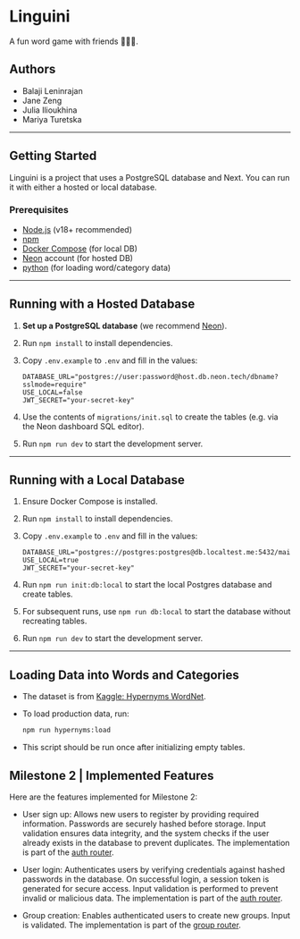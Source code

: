 # Linguini

A fun word game with friends 🧑‍🤝‍🧑.

## Authors

- Balaji Leninrajan
- Jane Zeng
- Julia Ilioukhina
- Mariya Turetska

---

## Getting Started

Linguini is a project that uses a PostgreSQL database and Next. You can run it with either a hosted or local database.

### Prerequisites

- [Node.js](https://nodejs.org/) (v18+ recommended)
- [npm](https://www.npmjs.com/)
- [Docker Compose](https://docs.docker.com/compose/) (for local DB)
- [Neon](https://neon.com/) account (for hosted DB)
- [python](https://www.python.org/) (for loading word/category data)

---

## Running with a Hosted Database

1. **Set up a PostgreSQL database** (we recommend [Neon](https://neon.com/)).
2. Run `npm install` to install dependencies.
3. Copy `.env.example` to `.env` and fill in the values:

   ```env
   DATABASE_URL="postgres://user:password@host.db.neon.tech/dbname?sslmode=require"
   USE_LOCAL=false
   JWT_SECRET="your-secret-key"
   ```

4. Use the contents of `migrations/init.sql` to create the tables (e.g. via the Neon dashboard SQL editor).
5. Run `npm run dev` to start the development server.

---

## Running with a Local Database

1. Ensure Docker Compose is installed.
2. Run `npm install` to install dependencies.
3. Copy `.env.example` to `.env` and fill in the values:

   ```env
   DATABASE_URL="postgres://postgres:postgres@db.localtest.me:5432/main"
   USE_LOCAL=true
   JWT_SECRET="your-secret-key"
   ```

4. Run `npm run init:db:local` to start the local Postgres database and create tables.
5. For subsequent runs, use `npm run db:local` to start the database without recreating tables.
6. Run `npm run dev` to start the development server.

---

## Loading Data into Words and Categories

- The dataset is from [Kaggle: Hypernyms WordNet](https://www.kaggle.com/datasets/duketemon/hypernyms-wordnet).
- To load production data, run:

  ```sh
  npm run hypernyms:load
  ```

- This script should be run once after initializing empty tables.

## Milestone 2 | Implemented Features

Here are the features implemented for Milestone 2:

- User sign up: Allows new users to register by providing required information. Passwords are securely hashed before storage. Input validation ensures data integrity, and the system checks if the user already exists in the database to prevent duplicates. The implementation is part of the [auth router](src/server/api/routers/auth.ts#L25-L88).

- User login: Authenticates users by verifying credentials against hashed passwords in the database. On successful login, a session token is generated for secure access. Input validation is performed to prevent invalid or malicious data. The implementation is part of the [auth router](src/server/api/routers/auth.ts#L99-L146).

- Group creation: Enables authenticated users to create new groups. Input is validated. The implementation is part of the [group router](/src/server/api/routers/groups.ts.ts#L93-L147).
